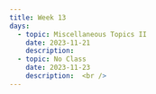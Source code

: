 ```yaml
---
title: Week 13
days:
  - topic: Miscellaneous Topics II
    date: 2023-11-21
    description:
  - topic: No Class
    date: 2023-11-23
    description:  <br />  
---
```



<a id="Week14"></a>



